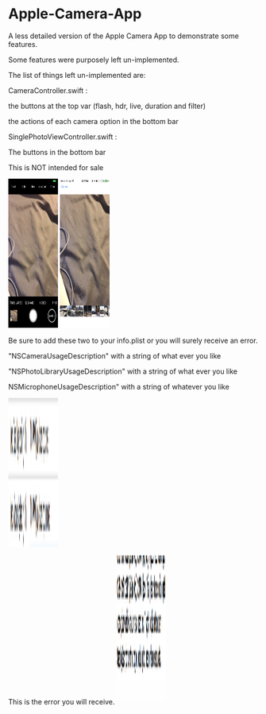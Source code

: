 # Apple-Camera-App

A less detailed version of the Apple Camera App to demonstrate some features.

Some features were purposely left un-implemented.

The list of things left un-implemented are:

CameraController.swift :

the buttons at the top var (flash, hdr, live, duration and filter) 

the actions of each camera option in the bottom bar




SinglePhotoViewController.swift :

The buttons in the bottom bar



This is NOT intended for sale 


<img src="image1.png" style="height: 300px; width: 100px;" />
<img src="image2.png" style="height: 300px; width: 100px;" />



Be sure to add these two to your info.plist or you will surely receive an error.

"NSCameraUsageDescription" with a string of what ever you like

"NSPhotoLibraryUsageDescription" with a string of what ever you like

NSMicrophoneUsageDescription" with a string of whatever you like

<img src="image4.png" style="height: 300px; width: 100px;" />


This is the error you will receive.
<img src="image3.png" style="height: 300px; width: 100px;" />
